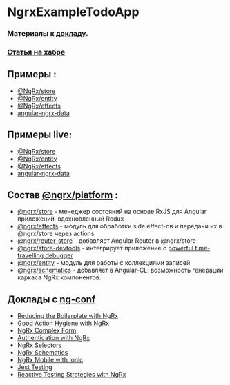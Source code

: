 # NgrxExampleTodoApp

### Материалы к [докладу](https://docs.google.com/presentation/d/1B5AKzkZ4_MjFfB_utKffkAxdYC6S93gNteQ2IAMWhGU/edit?usp=sharing).

### [Статья на хабре](https://habr.com/post/418369/)

## Примеры :
* [@NgRx/store](https://github.com/klimentru1986/ngrx-example-todo-app)
* [@NgRx/entity](https://github.com/klimentru1986/ngrx-example-todo-app/tree/ngrx-entity)
* [@NgRx/effects](https://github.com/klimentru1986/ngrx-example-todo-app/tree/ngrx-effects)
* [angular-ngrx-data](https://github.com/klimentru1986/ngrx-example-todo-app/tree/ngrx-data)

## Примеры live:
* [@NgRx/store](https://stackblitz.com/github/klimentru1986/ngrx-example-todo-app)
* [@NgRx/entity](https://stackblitz.com/github/klimentru1986/ngrx-example-todo-app/tree/ngrx-entity)
* [@NgRx/effects](https://stackblitz.com/github/klimentru1986/ngrx-example-todo-app/tree/ngrx-effects)
* [angular-ngrx-data](https://stackblitz.com/github/klimentru1986/ngrx-example-todo-app/tree/ngrx-data)

## Состав [@ngrx/platform](https://github.com/ngrx/platform) :

* [@ngrx/store](https://github.com/ngrx/platform/tree/master/docs/store/README.md) - менеджер состояний на основе RxJS для Angular приложений, вдохновленный Redux
* [@ngrx/effects](https://github.com/ngrx/platform/tree/master/docs/effects/README.md) - модуль для обработки side effect-ов и передачи их в @ngrx/store через actions
* [@ngrx/router-store](https://github.com/ngrx/platform/tree/master/docs/router-store/README.md) - добавляет Angular Router в @ngrx/store
* [@ngrx/store-devtools](https://github.com/ngrx/platform/tree/master/docs/store-devtools/README.md) - интегрирует приложение с 
  [powerful time-travelling debugger](https://chrome.google.com/webstore/detail/redux-devtools/lmhkpmbekcpmknklioeibfkpmmfibljd?hl=en)
* [@ngrx/entity](https://github.com/ngrx/platform/tree/master/docs/entity/README.md) - модуль для работы с коллекциями записей
* [@ngrx/schematics](https://github.com/ngrx/platform/tree/master/docs/schematics/README.md) - добавляет в Angular-CLI возможность генерации каркаса NgRx компонентов.

## Доклады с [ng-conf](http://ng-conf.org/)

* [Reducing the Boilerplate with NgRx](https://www.youtube.com/watch?time_continue=2084&v=t3jx0EC-Y3c)
* [Good Action Hygiene with NgRx](https://www.youtube.com/watch?time_continue=1&v=JmnsEvoy-gY)
* [NgRx Complex Form](https://www.youtube.com/watch?time_continue=1093&v=kPkTXdToYV0)
* [Authentication with NgRx](https://www.youtube.com/watch?v=46IRQgNtCGw)
* [NgRx Selectors](https://www.youtube.com/watch?v=Y4McLi9scfc)
* [NgRx Schematics](https://www.youtube.com/watch?time_continue=1&v=q3UcqG72Zl4)
* [NgRx Mobile with Ionic](https://www.youtube.com/watch?v=KgUuiI_HVII)
* [Jest Testing](https://www.youtube.com/watch?v=d91uDEmbBUs)
* [Reactive Testing Strategies with NgRx](https://www.youtube.com/watch?time_continue=2520&v=MTZprd9tI6c)
